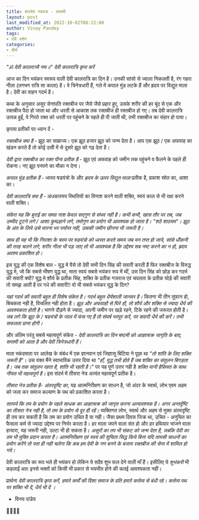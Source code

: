 ```yaml
---
title: शारदेय नवरात्र - सप्तमी
layout: post
last_modified_at: 2022-10-02T08:22:00
author: Vinay Pandey
tags:
- रवि दर्शन
categories:
- दीर्घ
---
```

_"ॐ देवी कालरात्र्यै नमः॥"_
*देवी कालरात्रि कृपा करें*

आज का दिन भयंकर स्वरूप  वाली देवी कालरात्रि का दिन है। उनकी सांसो से ज्वाला निकलती है, रंग गहरा नीला (लगभग रात्रि सा काला) है। वे त्रिनेत्रधारी हैं, गले में कपाल मुंड लटके हैं और ह्रदय पर विद्युत माला है। देवी का वाहन गदर्भ है। 

कथा के अनुसार असुर सेनापति रक्तबीज पर जैसे जैसे प्रहार हुए, उसके शरीर की हर बूंद से एक और रक्तबीज पैदा हो जाता था और धरती से आकाश तक रक्तबीज ही रक्तबीज हो गए। तब देवी कालरात्रि उत्पन्न हुईं, वे गिरते रक्त को धरती पर पहुंचने के पहले ही पी जाती थी, तभी रक्तबीज का संहार हो पाया।

कृपया प्रतीकों पर ध्यान दें -

*रक्तबीज क्या है* - झूठ का साम्राज्य। एक झूठ हजार झूठ को जन्म देता है। आप एक झूठ / एक अफवाह का खंडन करते हैं तो कोई उसी में से दूसरे झूठ  को गढ़ देता है। 

*देवी द्वारा रक्तबीज का रक्त पीना प्रतीक है* - झूठ एवं अफवाह को जमीन तक पहुंचने व फैलने के पहले ही रोकना। नए झूठ पनपने का मौका न देना। 

*कपाल मुंड प्रतीक हैं* - ध्वस्त षडयंत्रो के और *ह्रदय के ऊपर विद्युत माला* प्रतीक है, प्रकाश स्रोत का, आशा का।

*देवी कालरात्रि क्या हैं* - अंधकारमय स्थितियों का विनाश करने वाली शक्ति, स्वयं काल से भी रक्षा करने वाली शक्ति। 

*संकेत यह कि बुराई का समग्र नाश केवल सद्गुण से संभव नही है। कभी कभी, खास तौर पर तब, जब उम्मीद टूटने लगे / आशा कुमल्हाने लगे,  तमोगुण का प्रयोग भी आवश्यक हो जाता है।* _"शठे शाठ्यम"।_ *झूठ के अंत के लिये उसे मारना भर पर्याप्त नही, उसकी जमीन छीनना भी जरूरी है।*

*साथ ही यह भी कि निराशा के चरम पर षडयंत्रो को ध्वस्त करते समय जब मन तप्त हो जाये, सांसे धौंकनी की तरह चलने लगे, शरीर नीला भी पड़ जाए तो भी आवश्यक है कि उद्देश्य सब नष्ट करने का न हो, ह्रदय अवश्य प्रकाशित हो।*

इस युद्ध की एक विशेष बात - युद्ध मे वैसे तो देवी सभी दिन सिंह की सवारी करती हैं फिर रक्तबीज के विरुद्ध युद्ध मे, जो कि सबसे भीषण युद्ध था, माता स्वयं सबसे भयंकर रूप में थीं, उस दिन सिंह को छोड़ कर गदर्भ की सवारी क्यों? युद्ध मे शौर्य के प्रतीक सिंह, शक्ति के प्रतीक गजराज एवं चपलता के प्रतीक घोड़े की सवारी तो समझ आती है पर गधे की सवारी!!  वो भी सबसे भयंकर युद्ध के दिन?  

*यहां गदर्भ की सवारी बहुत ही विशेष संकेत है। गदर्भ बहुत धैर्यशाली जानवर है।* कितना भी तीन तूफान हो, बिचकता नही है, विचलित नही होता है। *झूठ और अफवाहों से घिरे हों, तो शौर्य और शक्ति से ज्यादा धैर्य की आवश्यकता होती है।* भागने दौड़ने से ज्यादा, अपनी जमीन पर खड़े रहने, टिके रहने की जरूरत होती है। *जब लगे कि झूठ के / षड्यंत्रों के जाल में फंस गए हैं तो संघर्ष भरपूर करें, पर सवारी धैर्य की करें। तभी सफलता प्राप्त होगी।*

और अंतिम परंतु सबसे महत्वपूर्ण संकेत - *देवी कालरात्रि का दिन षष्टमी को आज्ञाचक्र जागृति के बाद, सप्तमी को आता है और देवी त्रिनेत्रधारी हैं।*

माता स्कंदमाता पर आलेख के संबंध में एक ज्ञानवान एवं जिज्ञासु बिटिया ने पूछा था _"तो शांति के लिए शक्ति जरूरी है"_। उस वक्त मैंने  स्वाभाविक उत्तर दिया था _"हाँ, युद्ध तभी होते हैं जब शक्ति का संतुलन बिगड़ता है। जब तक संतुलन रहता है, शांति भी रहती है।"_ पर यह पूर्ण उत्तर नही है _शक्ति यानी हैसियत के साथ नीयत भी महत्वपूर्ण है।_  इस संदर्भ में तीसरा नेत्र अत्यंत महत्वपूर्ण प्रतीक है। 

*तीसरा नेत्र प्रतीक है- अंतरदृष्टि का*, यह आत्मनिरीक्षण का साधन है, जो अंदर के स्वार्थ, लोभ एवम अहम को जला कर समाज कल्याण के पथ को प्रकाशित करता है। 

*तात्पर्य कि तम के प्रयोग के पहले साधक का आज्ञाचक्र को जागृत करना अत्यावश्यक है।  अगर अन्तर्दृष्टि का तीसरा नेत्र नही है, तो तम के प्रयोग से दूर ही रहें।* व्यक्तिगत लोभ, स्वार्थ और अहम से मुक्त अंतरदृष्टि ही तय कर सकती है कि तम का प्रयोग उचित है या नही। जैसा प्रथम दिवस जिक्र था, उचित - अनुचित का फैसला कर्म से ज्यादा उद्देश्य पर निर्भर करता है। हर माला जपने वाला संत हो और हर हथियार भांजने वाला हत्यारा, यह जरूरी नही, उल्टा भी हो सकता है। *असुरों का तप भी संकट को जन्म देता है, जबकि देवी का तम भी मुक्ति प्रदान करता है। आत्मनिरीक्षण एवं स्वयं की शुचिता सिद्ध किये बिना यदि तामसी साधनों का प्रयोग करेंगे तो पता ही नही चलेगा कि कब हम देवी के गण बनने के बजाय रक्तबीज की सेना में शामिल हो गये।* 

देवी कालरात्रि का रूप भले ही भयंकर हो लेकिन ये सदैव शुभ फल देने वाली माँ हैं। इसीलिए ये *शुभंकरी* भी कहलाईं अतः इनसे भक्तों को किसी भी प्रकार से भयभीत होने की कतई आवश्यकता नहीं। 

प्रार्थना
*देवी कालरात्रि कृपा करें,*
*हमारे कर्मों की दिशा समाज के प्रति हमारे कर्तव्य से बंधी रहे। कर्तव्य पथ पर शक्ति भी दें, धैर्य भी दें ।*

- विनय पांडेय

🙏🌷🌷🙏


